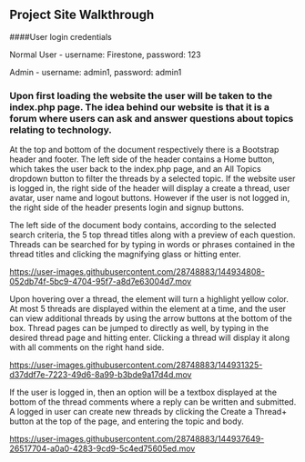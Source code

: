 
## Project Site Walkthrough
####User login credentials
<p>Normal User - username: Firestone, password: 123</p>
<p>Admin - username: admin1, password: admin1</p>

###  Upon first loading the website the user will be taken to the index.php page. The idea behind our website is that it is a forum where users can ask and answer questions about topics relating to technology.

<p>At the top and bottom of the document respectively there is a Bootstrap header and footer. The left side of the header contains a Home button, which takes the user back to the index.php page, and an All Topics dropdown button to filter the threads by a selected topic. If the website user is logged in, the right side of the header will display a create a thread, user avatar, user name and logout buttons. However if the user is not logged in, the right side of the header presents login and signup buttons.</p>

<p>The left side of the document body contains, according to the selected search criteria, the 5 top thread titles along with a preview of each question. Threads can be searched for by typing in words or phrases contained in the thread titles and clicking the magnifying glass or hitting enter. </p>

https://user-images.githubusercontent.com/28748883/144934808-052db74f-5bc9-4704-95f7-a8d7e63004d7.mov



<p>Upon hovering over a thread, the element will turn a highlight yellow color. At most 5 threads are displayed within the element at a time, and the user can view additional threads by using the arrow buttons at the bottom of the box. Thread pages can be jumped to directly as well, by typing in the desired thread page and hitting enter. Clicking a thread will display it along with all comments on the right hand side. </p>

https://user-images.githubusercontent.com/28748883/144931325-d37ddf7e-7223-49d6-8a99-b3bde9a17d4d.mov

<p>If the user is logged in, then an option will be a textbox displayed at the bottom of the thread comments where a reply can be written and submitted. A logged in user can create new threads by clicking the Create a Thread+ button at the top of the page, and entering the topic and body.</p>

https://user-images.githubusercontent.com/28748883/144937649-26517704-a0a0-4283-9cd9-5c4ed75605ed.mov

